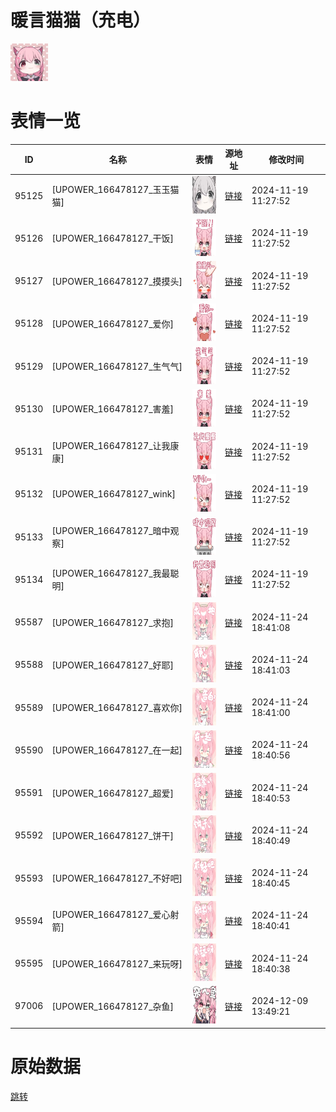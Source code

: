 # 暖言猫猫（充电）

<img src="./cover.png" height="60" alt="cover" />

# 表情一览

|ID|名称|表情|源地址|修改时间|
|----|----|----|----|----|
|95125|[UPOWER_166478127_玉玉猫猫]|<img src="./pic/095125_%5BUPOWER_166478127_玉玉猫猫%5D.png" height="60" alt="玉玉猫猫"/>|[链接](https://i0.hdslb.com/bfs/garb/cd6a4588b0aeb1458abf4b7a41208fba5743b595.png)|2024-11-19 11:27:52|
|95126|[UPOWER_166478127_干饭]|<img src="./pic/095126_%5BUPOWER_166478127_干饭%5D.png" height="60" alt="干饭"/>|[链接](https://i0.hdslb.com/bfs/garb/885460b28e017680b4d14a98cebf8c285ccacc3d.png)|2024-11-19 11:27:52|
|95127|[UPOWER_166478127_摸摸头]|<img src="./pic/095127_%5BUPOWER_166478127_摸摸头%5D.png" height="60" alt="摸摸头"/>|[链接](https://i0.hdslb.com/bfs/garb/b6adddd0d01a27c6339ae3552bf7e7cbfe86aefe.png)|2024-11-19 11:27:52|
|95128|[UPOWER_166478127_爱你]|<img src="./pic/095128_%5BUPOWER_166478127_爱你%5D.png" height="60" alt="爱你"/>|[链接](https://i0.hdslb.com/bfs/garb/87f80c4b6855cab574e45d1bcd9a75410567ec41.png)|2024-11-19 11:27:52|
|95129|[UPOWER_166478127_生气气]|<img src="./pic/095129_%5BUPOWER_166478127_生气气%5D.png" height="60" alt="生气气"/>|[链接](https://i0.hdslb.com/bfs/garb/35ea44715bfa5385f7847cdf7145023e71fbdb00.png)|2024-11-19 11:27:52|
|95130|[UPOWER_166478127_害羞]|<img src="./pic/095130_%5BUPOWER_166478127_害羞%5D.png" height="60" alt="害羞"/>|[链接](https://i0.hdslb.com/bfs/garb/b44f7d7fd5f013bba9986eb0312368b6f38084cc.png)|2024-11-19 11:27:52|
|95131|[UPOWER_166478127_让我康康]|<img src="./pic/095131_%5BUPOWER_166478127_让我康康%5D.png" height="60" alt="让我康康"/>|[链接](https://i0.hdslb.com/bfs/garb/0ac936d206c66763c16b21551e53474b701604cb.png)|2024-11-19 11:27:52|
|95132|[UPOWER_166478127_wink]|<img src="./pic/095132_%5BUPOWER_166478127_wink%5D.png" height="60" alt="wink"/>|[链接](https://i0.hdslb.com/bfs/garb/f532bd9aefd7525cf59c9fa6e6470be6ba2426d8.png)|2024-11-19 11:27:52|
|95133|[UPOWER_166478127_暗中观察]|<img src="./pic/095133_%5BUPOWER_166478127_暗中观察%5D.png" height="60" alt="暗中观察"/>|[链接](https://i0.hdslb.com/bfs/garb/21c76826715dbbbd80c598f84296b9866259156d.png)|2024-11-19 11:27:52|
|95134|[UPOWER_166478127_我最聪明]|<img src="./pic/095134_%5BUPOWER_166478127_我最聪明%5D.png" height="60" alt="我最聪明"/>|[链接](https://i0.hdslb.com/bfs/garb/637ea66b879c3c04f9b3c976119af0a47a1d4a21.png)|2024-11-19 11:27:52|
|95587|[UPOWER_166478127_求抱]|<img src="./pic/095587_%5BUPOWER_166478127_求抱%5D.png" height="60" alt="求抱"/>|[链接](https://i0.hdslb.com/bfs/garb/f5c78476c14acb1918c80425a9280f24e7459652.png)|2024-11-24 18:41:08|
|95588|[UPOWER_166478127_好耶]|<img src="./pic/095588_%5BUPOWER_166478127_好耶%5D.png" height="60" alt="好耶"/>|[链接](https://i0.hdslb.com/bfs/garb/b14eefb368a03aeea00d18a41602bcc932660d54.png)|2024-11-24 18:41:03|
|95589|[UPOWER_166478127_喜欢你]|<img src="./pic/095589_%5BUPOWER_166478127_喜欢你%5D.png" height="60" alt="喜欢你"/>|[链接](https://i0.hdslb.com/bfs/garb/168df0699a40c4b4820b07e3838488f4590cf8f9.png)|2024-11-24 18:41:00|
|95590|[UPOWER_166478127_在一起]|<img src="./pic/095590_%5BUPOWER_166478127_在一起%5D.png" height="60" alt="在一起"/>|[链接](https://i0.hdslb.com/bfs/garb/40480b2ca575c93c7bd3ea33d007a652d94c119e.png)|2024-11-24 18:40:56|
|95591|[UPOWER_166478127_超爱]|<img src="./pic/095591_%5BUPOWER_166478127_超爱%5D.png" height="60" alt="超爱"/>|[链接](https://i0.hdslb.com/bfs/garb/b2c76a1744495ed9435e3014b02dfc33d5414451.png)|2024-11-24 18:40:53|
|95592|[UPOWER_166478127_饼干]|<img src="./pic/095592_%5BUPOWER_166478127_饼干%5D.png" height="60" alt="饼干"/>|[链接](https://i0.hdslb.com/bfs/garb/0bc401e16331cc348e4c89d353e606b92a7d8676.png)|2024-11-24 18:40:49|
|95593|[UPOWER_166478127_不好吧]|<img src="./pic/095593_%5BUPOWER_166478127_不好吧%5D.png" height="60" alt="不好吧"/>|[链接](https://i0.hdslb.com/bfs/garb/80161cbea25c6f2bff09999044b8901de0a74e3a.png)|2024-11-24 18:40:45|
|95594|[UPOWER_166478127_爱心射箭]|<img src="./pic/095594_%5BUPOWER_166478127_爱心射箭%5D.png" height="60" alt="爱心射箭"/>|[链接](https://i0.hdslb.com/bfs/garb/a2b785575e01c49742ece03a04e4331bb944266d.png)|2024-11-24 18:40:41|
|95595|[UPOWER_166478127_来玩呀]|<img src="./pic/095595_%5BUPOWER_166478127_来玩呀%5D.png" height="60" alt="来玩呀"/>|[链接](https://i0.hdslb.com/bfs/garb/97fed9946083f887f99f6d4a6dc88fa1be653305.png)|2024-11-24 18:40:38|
|97006|[UPOWER_166478127_杂鱼]|<img src="./pic/097006_%5BUPOWER_166478127_杂鱼%5D.png" height="60" alt="杂鱼"/>|[链接](https://i0.hdslb.com/bfs/garb/6acb732be4980847c61df578fb04c84fba3fcc4b.png)|2024-12-09 13:49:21|

# 原始数据

[跳转](./raw.json)

